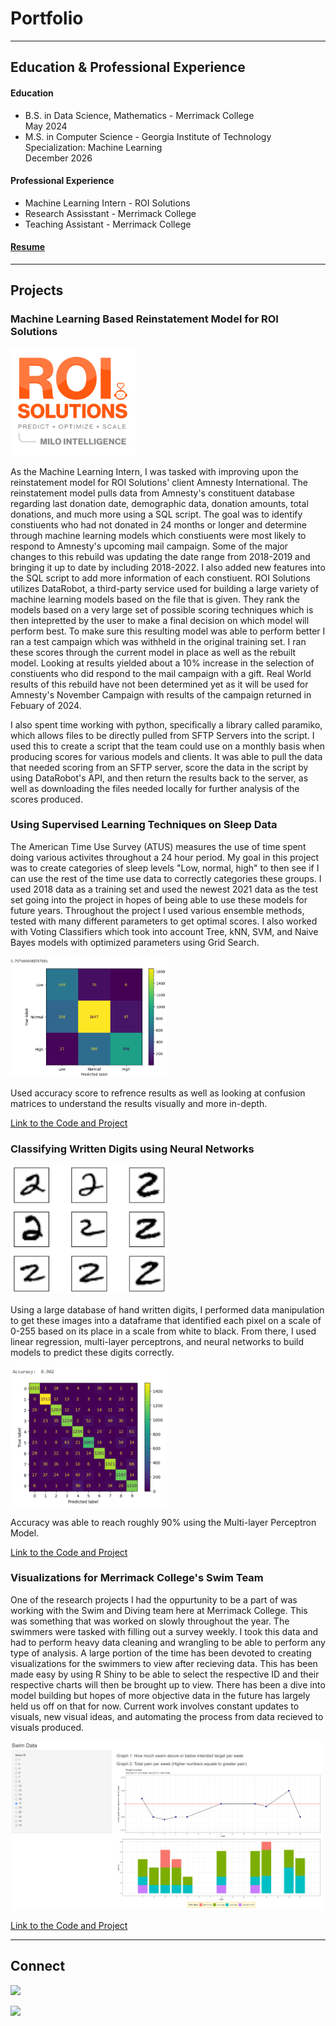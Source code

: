 # Portfolio
---

## Education & Professional Experience
#### Education
<ul>
<li>B.S. in Data Science, Mathematics -  Merrimack College<br />
May 2024</li>

<li>M.S. in Computer Science -  Georgia Institute of Technology<br />
Specialization: Machine Learning<br />
December 2026 </li>
</ul>

#### Professional Experience
<ul>
<li>Machine Learning Intern - ROI Solutions</li>
<li>Research Assisstant - Merrimack College</li>
<li>Teaching Assistant - Merrimack College</li>
</ul>

#### [Resume](https://patrick-norcross-resume.tiiny.site/ "Resume")

---

## Projects

### Machine Learning Based Reinstatement Model for ROI Solutions

<p>
<img src="./assets/MiLo.svg" width="200" />
</p>

As the Machine Learning Intern, I was tasked with improving upon the reinstatement model for ROI Solutions' client 
Amnesty International. The reinstatement model pulls data from Amnesty's constituent database regarding last donation 
date, demographic data, donation amounts, total donations, and much more using a SQL script. The goal was to identify 
constiuents who had not donated in 24 months or longer and determine through machine learning models which constiuents 
were most likely to respond to Amnesty's upcoming mail campaign. Some of the major changes to this rebuild was updating 
the date range from 2018-2019 and bringing it up to date by including 2018-2022. I also added new features into the SQL 
script to add more information of each constiuent.
ROI Solutions utilizes DataRobot, a third-party service used for building a large variety of machine learning models
based on the file that is given. They rank the models based on a very large set of possible scoring techniques which
is then intepretted by the user to make a final decision on which model will perform best. To make sure this resulting
model was able to perform better I ran a test campaign which was withheld in the original training set. I ran these
scores through the current model in place as well as the rebuilt model. Looking at results yielded about a 10%
increase in the selection of constiuents who did respond to the mail campaign with a gift. Real World results of
this rebuild have not been determined yet as it will be used for Amnesty's November Campaign with results of the
campaign returned in Febuary of 2024.

I also spent time working with python, specifically a library called paramiko, which allows files to be directly pulled
from SFTP Servers into the script. I used this to create a script that the team could use on a monthly basis when producing
scores for various models and clients. It was able to pull the data that needed scoring from an SFTP
server, score the data in the script by using DataRobot's API, and then return the results back to the server,
as well as downloading the files needed locally for further analysis of the scores produced.

### Using Supervised Learning Techniques on Sleep Data
The American Time Use Survey (ATUS) measures the use of time spent doing various activites throughout a 24 hour period.
My goal in this project was to create categories of sleep levels "Low, normal, high" to then see if I can use 
the rest of the time use data to correctly categories these groups. I used 2018 data as a training set and used
the newest 2021 data as the test set going into the project in hopes of being able to use these models for future
years. Throughout the project I used various ensemble methods, tested with many different parameters to get optimal
scores. I also worked with Voting Classifiers which took into account Tree, kNN, SVM, and Naive Bayes models with 
optimized parameters using Grid Search.
<p>
<img src="./assets/ATUS_1.png" width="250" />
</p>
Used accuracy score to refrence results as well as looking at confusion matrices to understand the results
visually and more in-depth.

[Link to the Code and Project](https://github.com/patrick-norcross/ATUS_supervised_learning)

### Classifying Written Digits using Neural Networks

<p>
<img src="./assets/NN_1.png" width="250" />
</p>
Using a large database of hand written digits, I performed data manipulation to get these images into a dataframe
that identified each pixel on a scale of 0-255 based on its place in a scale from white to black. From there, I used
linear regression, multi-layer perceptrons, and neural networks to build models to predict these digits correctly. 
<p>
<img src="./assets/NN_2.png" width="250" />
</p>
Accuracy was able to reach roughly 90% using the Multi-layer Perceptron Model. 

[Link to the Code and Project](https://github.com/patrick-norcross/Digit_Identification)

### Visualizations for Merrimack College's Swim Team
One of the research projects I had the oppurtunity to be a part of was working with the Swim and Diving team here 
at Merrimack College. This was something that was worked on slowly throughout the year. The swimmers were tasked 
with filling out a survey weekly. I took this data and had to perform heavy data cleaning and wrangling to be able
to perform any type of analysis. A large portion of the time has been devoted to creating visualizations for the 
swimmers to view after recieving data. This has been made easy by using R Shiny to be able to select the respective 
ID and their respective charts will then be brought up to view. There has been a dive into model building but hopes 
of more objective data in the future has largely held us off on that for now. Current work involves constant updates
to visuals, new visual ideas, and automating the process from data recieved to visuals produced.
<p>
<img src="./assets/SWIM_1.png" width="500" />
</p>

[Link to the Code and Project](https://github.com/patrick-norcross/Swim_team_visuals)

---

## Connect
<div>
<a href="https://www.linkedin.com/in/patricknorcross"><img src="https://img.shields.io/badge/LinkedIn-0077B5?style=for-the-badge&logo=linkedin&logoColor=white"/></a>

<a href="mailto:patrick.norcross@comcast.net?"><img src="https://img.shields.io/badge/gmail-%23DD0031.svg?&style=for-the-badge&logo=gmail&logoColor=white"/></a>
</div>

